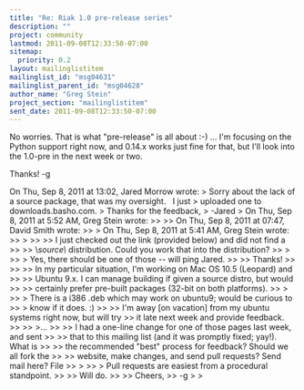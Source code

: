 ```yaml
---
title: "Re: Riak 1.0 pre-release series"
description: ""
project: community
lastmod: 2011-09-08T12:33:50-07:00
sitemap:
  priority: 0.2
layout: mailinglistitem
mailinglist_id: "msg04631"
mailinglist_parent_id: "msg04628"
author_name: "Greg Stein"
project_section: "mailinglistitem"
sent_date: 2011-09-08T12:33:50-07:00
---
```



No worries. That is what "pre-release" is all about :-) ... I'm
focusing on the Python support right now, and 0.14.x works just fine
for that, but I'll look into the 1.0-pre in the next week or two.

Thanks!
-g

On Thu, Sep 8, 2011 at 13:02, Jared Morrow  wrote:
&gt; Sorry about the lack of a source package, that was my oversight.   I just
&gt; uploaded one to downloads.basho.com.
&gt; Thanks for the feedback,
&gt; -Jared
&gt; On Thu, Sep 8, 2011 at 5:52 AM, Greg Stein  wrote:
&gt;&gt;
&gt;&gt; On Thu, Sep 8, 2011 at 07:47, David Smith  wrote:
&gt;&gt; &gt; On Thu, Sep 8, 2011 at 5:41 AM, Greg Stein  wrote:
&gt;&gt; &gt;
&gt;&gt; &gt;&gt; I just checked out the link (provided below) and did not find a
&gt;&gt; &gt;&gt; \\*source\\* distribution. Could you work that into the distribution?
&gt;&gt; &gt;
&gt;&gt; &gt; Yes, there should be one of those -- will ping Jared.
&gt;&gt;
&gt;&gt; Thanks!
&gt;&gt;
&gt;&gt; &gt;&gt; In my particular situation, I'm working on Mac OS 10.5 (Leopard) and
&gt;&gt; &gt;&gt; Ubuntu 9.x. I can manage building if given a source distro, but would
&gt;&gt; &gt;&gt; certainly prefer pre-built packages (32-bit on both platforms).
&gt;&gt; &gt;
&gt;&gt; &gt; There is a i386 .deb which may work on ubuntu9; would be curious to
&gt;&gt; &gt; know if it does. :)
&gt;&gt;
&gt;&gt; I'm away [on vacation] from my ubuntu systems right now, but will try
&gt;&gt; it late next week and provide feedback.
&gt;&gt;
&gt;&gt; &gt;...
&gt;&gt; &gt;&gt; I had a one-line change for one of those pages last week, and sent
&gt;&gt; &gt;&gt; that to this mailing list (and it was promptly fixed; yay!). What is
&gt;&gt; &gt;&gt; the recommended "best" process for feedback? Should we all fork the
&gt;&gt; &gt;&gt; website, make changes, and send pull requests? Send mail here? File
&gt;&gt; &gt;
&gt;&gt; &gt; Pull requests are easiest from a procedural standpoint.
&gt;&gt;
&gt;&gt; Will do.
&gt;&gt;
&gt;&gt; Cheers,
&gt;&gt; -g
&gt;
&gt;

